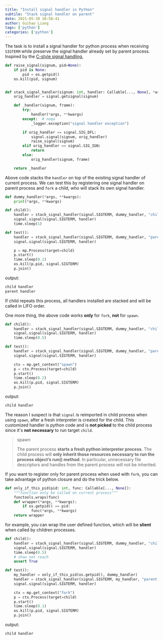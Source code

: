 ```yaml
---
title: "Install signal handler in Python"
subtile: "Stack signal handler on parent"
date: 2021-05-30 10:58:41
author: Guihao Liang
tags: ['python']
categories: ['python']
---
```


The task is to install a signal handler for python process when receiving `SIGTERM` while preserve the signal handler already set by parent process. Inspired by the [C-style signal handling][1],

```python
def raise_signal(signum, pid=None):
    if pid is None:
        pid = os.getpid()
    os.kill(pid, signum)


def stack_signal_handler(signum: int, handler: Callable[..., None], *args, **kwargs) -> Callable:
    orig_handler = signal.getsignal(signum)

    def _handler(signum, frame):
        try:
            handler(*args, **kwargs)
        except:  # noqa
            _logger.exception("signal handler exception")

        if orig_handler == signal.SIG_DFL:
            signal.signal(signum, orig_handler)
            raise_signal(signum)
        elif orig_handler == signal.SIG_IGN:
            return
        else:
            orig_handler(signum, frame)

    return _handler
```

Above code stacks the `handler` on top of the existing signal handler of current process. We can test this by registering one signal handler on parent process and `fork` a child, who will stack its own signal handler.

```python
def dummy_handler(*args, **kwargs):
    print(*args, **kwargs)

def child():
    handler = stack_signal_handler(signal.SIGTERM, dummy_handler, "child handler")
    signal.signal(signal.SIGTERM, handler)
    time.sleep(1)

def test():
    handler = stack_signal_handler(signal.SIGTERM, dummy_handler, "parent handler")
    signal.signal(signal.SIGTERM, handler)

    p = mp.Process(target=child)
    p.start()
    time.sleep(0.1)
    os.kill(p.pid, signal.SIGTERM)
    p.join()
```

output:

```bash
child handler
parent handler
```

If child repeats this process, all handlers installed are stacked and will be called in LIFO order.

One more thing, the above code works **only** for `fork`, **not** for `spawn`.

```python
def child():
    handler = stack_signal_handler(signal.SIGTERM, dummy_handler, "child handler")
    signal.signal(signal.SIGTERM, handler)
    time.sleep(0.5)

def test():
    handler = stack_signal_handler(signal.SIGTERM, dummy_handler, "parent handler")
    signal.signal(signal.SIGTERM, handler)

    ctx = mp.get_context("spawn")
    p = ctx.Process(target=child)
    p.start()
    time.sleep(0.2)
    os.kill(p.pid, signal.SIGTERM)
    p.join()
```

output:

```bash
child handler
```

The reason I suspect is that `signal` is reimported in child process when using `spawn`, after a fresh interpreter is created for the child. This customized handler is python code and is **not picked** to the child process since it's **not necessary** to run target `child`.

> spawn
>
> The parent process **starts a fresh python interpreter process**. The child process will **only inherit those resources necessary to run the process object’s run() method**. In particular, unnecessary file descriptors and handles from the parent process will not be inherited.

If you want to register only for parent process when used with `fork`, you can take advantage of python closure and do the trick below.

```python
def only_if_this_pid(pid: int, func: Callable[..., None]):
    """function only be called on current process"""
    functools.wraps(func)
    def wrapper(*args, **kwargs):
        if os.getpid() == pid:
            func(*args, **kwargs)
    return wrapper
```

for example, you can wrap the user defined function, which will be **slient** when called by children processes.

```python
def child():
    handler = stack_signal_handler(signal.SIGTERM, dummy_handler, "child handler")
    signal.signal(signal.SIGTERM, handler)
    time.sleep(0.5)
    # show not reach
    assert True

def test():
    my_handler = only_if_this_pid(os.getpid(), dummy_handler)
    handler = stack_signal_handler(signal.SIGTERM, my_handler, "parent handler")
    signal.signal(signal.SIGTERM, handler)

    ctx = mp.get_context("fork")
    p = ctx.Process(target=child)
    p.start()
    time.sleep(0.1)
    os.kill(p.pid, signal.SIGTERM)
    p.join()
```

output:

```bash
child handler
```

[1]: https://stackoverflow.com/a/13290134/5335565